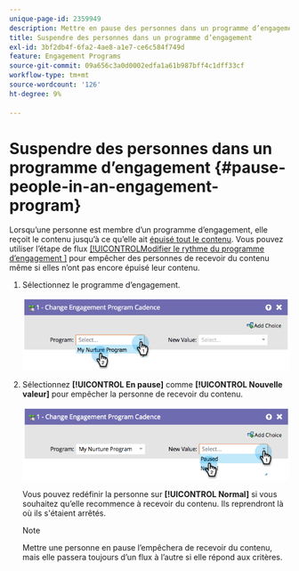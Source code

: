 ```yaml
---
unique-page-id: 2359949
description: Mettre en pause des personnes dans un programme d’engagement - Documents Marketo - Documentation du produit
title: Suspendre des personnes dans un programme d’engagement
exl-id: 3bf2db4f-6fa2-4ae8-a1e7-ce6c584f749d
feature: Engagement Programs
source-git-commit: 09a656c3a0d0002edfa1a61b987bff4c1dff33cf
workflow-type: tm+mt
source-wordcount: '126'
ht-degree: 9%

---
```


# Suspendre des personnes dans un programme d’engagement {#pause-people-in-an-engagement-program}

Lorsqu’une personne est membre d’un programme d’engagement, elle reçoit le contenu jusqu’à ce qu’elle ait [épuisé tout le contenu](people-who-have-exhausted-content.md). Vous pouvez utiliser l’étape de flux [[!UICONTROL &#x200B; Modifier le rythme du programme d’engagement &#x200B;]](/help/marketo/product-docs/core-marketo-concepts/smart-campaigns/program-flow-actions/change-engagement-program-cadence.md) pour empêcher des personnes de recevoir du contenu même si elles n’ont pas encore épuisé leur contenu.

1. Sélectionnez le programme d’engagement.

   ![](assets/image2014-9-22-14-3a49-3a27.png)

1. Sélectionnez **[!UICONTROL En pause]** comme **[!UICONTROL Nouvelle valeur]** pour empêcher la personne de recevoir du contenu.

   ![](assets/image2014-9-22-14-3a49-3a31.png)

   Vous pouvez redéfinir la personne sur **[!UICONTROL Normal]** si vous souhaitez qu’elle recommence à recevoir du contenu. Ils reprendront là où ils s&#39;étaient arrêtés.

   >[!NOTE]
   >
   >Mettre une personne en pause l’empêchera de recevoir du contenu, mais elle passera toujours d’un flux à l’autre si elle répond aux critères.
